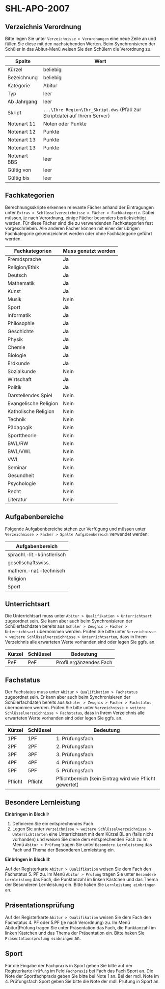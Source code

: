 # SHL-APO-2007

## Verzeichnis Verordnung

Bitte legen Sie unter ```Verzeichnisse > Verordnungen``` eine neue Zeile an und füllen Sie diese mit den nachstehenden Werten. Beim Synchronisieren der Schüler in das Abitur-Menü weisen Sie den Schülern die Verordnung zu.

| Spalte       | Wert                                                                         |
| ------------ | ---------------------------------------------------------------------------- |
| Kürzel       | beliebig                                                                     |
| Bezeichnung  | beliebig                                                                     |
| Kategorie    | Abitur                                                                       |
| Typ          | leer                                                                         |
| Ab Jahrgang  | leer                                                                         |
| Skript       | ```...\Ihre Region\Ihr_Skript.dws``` (Pfad zur Skriptdatei auf Ihrem Server) |
| Notenart 11  | Noten oder Punkte                                                            |
| Notenart 12  | Punkte                                                                       |
| Notenart 13  | Punkte                                                                       |
| Notenart 13  | Punkte                                                                       |
| Notenart BBS | leer                                                                         |
| Gültig von   | leer                                                                         |
| Gültig bis   | leer                                                                         |

## Fachkategorien

Berechnungsskripte erkennen relevante Fächer anhand der Eintragungen unter `Extras > Schlüsselverzeichnisse > Fächer > Fachkategorie`. 
Dabei müssen, je nach Verordnung, einige Fächer besonders berücksichtigt werden. Für diese Fächer sind die zu verwendenden Fachkategorien fest vorgeschrieben. Alle anderen Fächer können mit einer der übrigen Fachkategorie gekennzeichnet werden oder ohne Fachkategorie geführt werden.

|Fachkategorien|Muss genutzt werden|
|--|--|
| Fremdsprache          | **Ja**                         |
| Religion/Ethik        | **Ja**                         |
| Deutsch               | **Ja**                         |
| Mathematik            | **Ja**                         |
| Kunst                 | **Ja**                         |
| Musik                 | Nein                           |
| Sport                 | **Ja**                         |
| Informatik            | **Ja**                         |
| Philosophie           | **Ja**                         |
| Geschichte            | **Ja**                         |
| Physik                | **Ja**                         |
| Chemie                | **Ja**                         |
| Biologie              | **Ja**                         |
| Erdkunde              | **Ja**                         |
| Sozialkunde           | Nein                           |
| Wirtschaft            | **Ja**                         |
| Politik               | **Ja**                         |
| Darstellendes Spiel   | Nein                           |
| Evangelische Religion | Nein                           |
| Katholische Religion  | Nein                           |
| Technik               | Nein                           |
| Pädagogik             | Nein                           |
| Sporttheorie          | Nein                           |
| BWL/RW                | Nein                           |
| BWL/VWL               | Nein                           |
| VWL                   | Nein                           |
| Seminar               | Nein                           |
| Gesundheit            | Nein                           |
| Psychologie           | Nein                           |
| Recht                 | Nein                           |
| Literatur             | Nein                           |

## Aufgabenbereiche

Folgende Aufgabenbereiche stehen zur Verfügung und müssen unter ```Verzeichnisse > Fächer > Spalte Aufgabenbereich``` verwendet werden:

|Aufgabenbereich|
|--|
|sprachl.-lit.-künstlerisch|
|gesellschaftswiss.|
|mathem.-nat.-technisch|
|Religion|
|Sport|

## Unterrichtsart

Die Unterrichtsart muss unter ```Abitur > Qualifikation > Unterrichtsart``` zugeordnet sein. Sie kann aber auch beim Synchronisieren der Schülerfachdaten bereits aus ```Schüler > Zeugnis > Fächer > Unterrichtsart``` übernommen werden.
Prüfen Sie bitte unter ```Verzeichnisse > weitere Schlüsselverzeichnisse > Unterrichtsarten```,  dass in Ihrem Verzeichnis alle erwarteten Werte vorhanden sind oder legen Sie ggfs. an.

| Kürzel | Schlüssel | Bedeutung               |
| ------ | --------- | ----------------------- |
| PeF    | PeF       | Profil ergänzendes Fach |

## Fachstatus

Der Fachstatus muss unter ```Abitur > Qualifikation > Fachstatus``` zugeordnet sein. Er kann aber auch beim Synchronisieren der Schülerfachdaten bereits aus ```Schüler > Zeugnis > Fächer > Fachstatus``` übernommen werden.
Prüfen Sie bitte unter ```Verzeichnisse > weitere Schlüsselverzeichnisse > Fachstatus```,  dass in Ihrem Verzeichnis alle erwarteten Werte vorhanden sind oder legen Sie ggfs. an.

| Kürzel  | Schlüssel | Bedeutung                                               |
| ------- | --------- | ------------------------------------------------------- |
| 1PF     | 1PF       | 1. Prüfungsfach                                         |
| 2PF     | 2PF       | 2. Prüfungsfach                                         |
| 3PF     | 3PF       | 3. Prüfungsfach                                         |
| 4PF     | 4PF       | 4. Prüfungsfach                                         |
| 5PF     | 5PF       | 5. Prüfungsfach                                         |
| Pflicht | Pflicht   | Pflichtbereich (kein Eintrag wird wie Pflicht gewertet) |

## Besondere Lernleistung

**Einbringen in Block I:**

1) Definieren Sie ein entsprechendes Fach
2) Legen Sie unter ```Verzeichnisse > weitere Schlüsselverzeichnisse > Unterrichtsarten``` eine Unterrichtsart mit dem Kürzel BL an (falls nicht vorhanden) und weisen Sie diese dem entsprechenden Fach zu
Im Menü ```Abitur > Prüfung``` tragen Sie unter ```Besondere Lernleistung``` das Fach und Thema der Besonderen Lernleistung ein.

**Einbringen in Block II:**

Auf der Registerkarte ```Abitur > Qualifikation``` weisen Sie dem Fach den Fachstatus 5. PF zu.
Im Menü ```Abitur > Prüfung``` tragen Sie unter ```Besondere Lernleistung``` das Fach, die Punktanzahl im linken Kästchen und das Thema der Besonderen Lernleistung ein. Bitte haken Sie ```Lernleistung einbringen``` an.

## Präsentationsprüfung

Auf der Registerkarte ```Abitur > Qualifikation``` weisen Sie dem Fach den Fachstatus 4. PF oder 5.PF (je nach Verordnung) zu.
Im Menü Abitur|Prüfung tragen Sie unter Präsentation das Fach, die Punktanzahl im linken Kästchen und das Thema der Präsentation ein. Bitte haken Sie ```Präsentationsprüfung einbringen``` an.

## Sport

Für die Eingabe der Fachpraxis in Sport geben Sie bitte auf der Registerkarte ```Prüfung``` im Feld ```Fachpraxis``` bei Fach das Fach Sport an. Die Note der Sportfachpraxis geben Sie bitte bei Note 1 an.
Bei der mdl. Note im 4. Prüfungsfach Sport geben Sie bitte die Note der mdl. Prüfung in Sport an.
